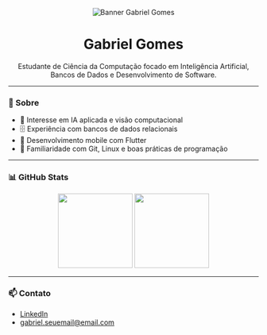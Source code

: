 <p align="center">
  <img src="https://i.imgur.com/M7Z8DlC.png" alt="Banner Gabriel Gomes" />
</p>

<h1 align="center">Gabriel Gomes</h1>

<p align="center">
  Estudante de Ciência da Computação focado em Inteligência Artificial, Bancos de Dados e Desenvolvimento de Software.
</p>

---

### 💼 Sobre

- 🧠 Interesse em IA aplicada e visão computacional  
- 🗄️ Experiência com bancos de dados relacionais  
- 📱 Desenvolvimento mobile com Flutter  
- 🧰 Familiaridade com Git, Linux e boas práticas de programação

---

### 📊 GitHub Stats

<p align="center">
  <img src="https://github-readme-stats.vercel.app/api?username=GabrielGomes00&show_icons=true&theme=default" height="150"/>
  <img src="https://github-readme-stats.vercel.app/api/top-langs/?username=GabrielGomes00&layout=compact&theme=default" height="150"/>
</p>

---

### 📫 Contato

- [LinkedIn](https://www.linkedin.com/in/seu-link)
- gabriel.seuemail@email.com
